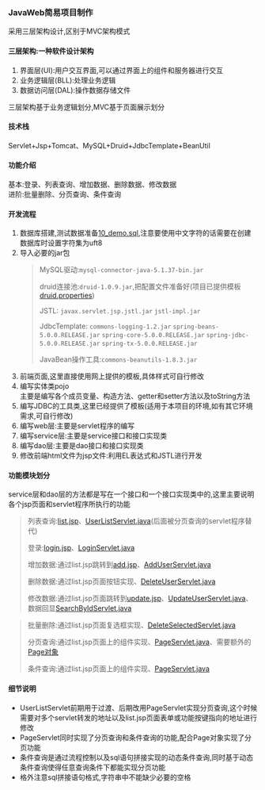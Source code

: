 ### JavaWeb简易项目制作
采用三层架构设计,区别于MVC架构模式
#### 三层架构:一种软件设计架构
1. 界面层(UI):用户交互界面,可以通过界面上的组件和服务器进行交互
2. 业务逻辑层(BLL):处理业务逻辑
3. 数据访问层(DAL):操作数据存储文件

三层架构基于业务逻辑划分,MVC基于页面展示划分
#### 技术栈
Servlet+Jsp+Tomcat、MySQL+Druid+JdbcTemplate+BeanUtil  
#### 功能介绍
基本:登录、列表查询、增加数据、删除数据、修改数据  
进阶:批量删除、分页查询、条件查询  
#### 开发流程
1. 数据库搭建,测试数据准备[10_demo.sql](10_demo.sql),注意要使用中文字符的话需要在创建数据库时设置字符集为uft8  
2. 导入必要的jar包
    > MySQL驱动:`mysql-connector-java-5.1.37-bin.jar`
    >
    > druid连接池:`druid-1.0.9.jar`,把配置文件准备好(项目已提供模板[druid.properties](src/druid.properties))
    >
    > JSTL:
     `javax.servlet.jsp.jstl.jar`
     `jstl-impl.jar`
    >
    > JdbcTemplate:
     `commons-logging-1.2.jar`
     `spring-beans-5.0.0.RELEASE.jar`
     `spring-core-5.0.0.RELEASE.jar`
     `spring-jdbc-5.0.0.RELEASE.jar`
     `spring-tx-5.0.0.RELEASE.jar`
    >
    > JavaBean操作工具:`commons-beanutils-1.8.3.jar`
3. 前端页面,这里直接使用网上提供的模板,具体样式可自行修改
4. 编写实体类pojo  
主要是编写各个成员变量、构造方法、getter和setter方法以及toString方法
5. 编写JDBC的工具类,这里已经提供了模板(适用于本项目的环境,如有其它环境需求,可自行修改)  
6. 编写web层:主要是servlet程序的编写
7. 编写service层:主要是service接口和接口实现类
8. 编写dao层:主要是dao接口和接口实现类
9. 修改前端html文件为jsp文件:利用EL表达式和JSTL进行开发

#### 功能模块划分  
service层和dao层的方法都是写在一个接口和一个接口实现类中的,这里主要说明各个jsp页面和servlet程序所执行的功能  
> 列表查询:[list.jsp](web/list.jsp)、[UserListServlet.java](src/com/entropy/web/servlet/UserListServlet.java)(后面被分页查询的servlet程序替代)
>
> 登录:[login.jsp](web/login.jsp)、[LoginServlet.java](src/com/entropy/web/servlet/LoginServlet.java)
>
> 增加数据:通过list.jsp跳转到[add.jsp](web/add.jsp)、[AddUserServlet.java](src/com/entropy/web/servlet/AddUserServlet.java)
>
> 删除数据:通过list.jsp页面按钮实现、[DeleteUserServlet.java](src/com/entropy/web/servlet/DeleteUserServlet.java)
>
> 修改数据:通过list.jsp页面跳转到[update.jsp](web/update.jsp)、[UpdateUserServlet.java](src/com/entropy/web/servlet/UpdateUserServlet.java)、数据回显[SearchByIdServlet.java](src/com/entropy/web/servlet/SearchByIdServlet.java)

> 批量删除:通过list.jsp页面复选框实现、[DeleteSelectedServlet.java](src/com/entropy/web/servlet/DeleteSelectedServlet.java)
>
> 分页查询:通过list.jsp页面上的组件实现、[PageServlet.java](src/com/entropy/web/servlet/PageServlet.java)、需要额外的[Page对象](src/com/entropy/pojo/Page.java)
>
> 条件查询:通过list.jsp页面上的组件实现、[PageServlet.java](src/com/entropy/web/servlet/PageServlet.java)
#### 细节说明
- UserListServlet前期用于过渡、后期改用PageServlet实现分页查询,这个时候需要对多个servlet转发的地址以及list.jsp页面表单或功能按键指向的地址进行修改
- PageServlet同时实现了分页查询和条件查询的功能,配合Page对象实现了分页功能
- 条件查询是通过流程控制以及sql语句拼接实现的动态条件查询,同时基于动态条件查询使得任意查询条件下都能实现分页功能
- 格外注意sql拼接语句格式,字符串中不能缺少必要的空格